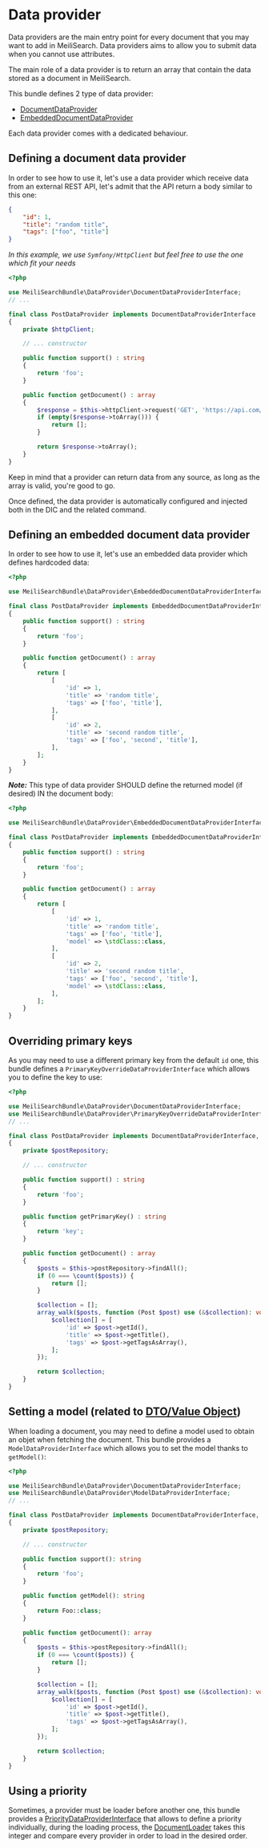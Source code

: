 # Data provider

Data providers are the main entry point for every document that you may want to add in MeiliSearch.
Data providers aims to allow you to submit data when you cannot use attributes.

The main role of a data provider is to return an array that contain the data stored as a document in MeiliSearch.

This bundle defines 2 type of data provider:

- [DocumentDataProvider](../src/DataProvider/DocumentDataProviderInterface.php)
- [EmbeddedDocumentDataProvider](../src/DataProvider/EmbeddedDocumentDataProviderInterface.php)

Each data provider comes with a dedicated behaviour.

## Defining a document data provider

In order to see how to use it, let's use a data provider which receive data from an external REST API,
let's admit that the API return a body similar to this one:

```json
{
    "id": 1,
    "title": "random title",
    "tags": ["foo", "title"]
}
```

_In this example, we use `Symfony/HttpClient` but feel free to use the one which fit your needs_

```php
<?php

use MeiliSearchBundle\DataProvider\DocumentDataProviderInterface;
// ...

final class PostDataProvider implements DocumentDataProviderInterface
{
    private $httpClient;

    // ... constructor

    public function support() : string
    {
        return 'foo';
    }

    public function getDocument() : array
    {
        $response = $this->httpClient->request('GET', 'https://api.com/posts');
        if (empty($response->toArray())) {
            return [];
        }

        return $response->toArray();
    }
}
``` 

Keep in mind that a provider can return data from any source, as long as the array is valid, you're good to go.

Once defined, the data provider is automatically configured and injected both in the DIC and the related command.

## Defining an embedded document data provider

In order to see how to use it, let's use an embedded data provider which defines hardcoded data:

```php
<?php

use MeiliSearchBundle\DataProvider\EmbeddedDocumentDataProviderInterface;

final class PostDataProvider implements EmbeddedDocumentDataProviderInterface
{
    public function support() : string
    {
        return 'foo';
    }

    public function getDocument() : array
    {
        return [
            [
                'id' => 1,
                'title' => 'random title',
                'tags' => ['foo', 'title'],
            ],
            [
                'id' => 2,
                'title' => 'second random title',
                'tags' => ['foo', 'second', 'title'],
            ],
        ];
    }
}
``` 

**_Note:_** This type of data provider SHOULD define the returned model (if desired) IN the document body:


```php
<?php

use MeiliSearchBundle\DataProvider\EmbeddedDocumentDataProviderInterface;

final class PostDataProvider implements EmbeddedDocumentDataProviderInterface
{
    public function support() : string
    {
        return 'foo';
    }

    public function getDocument() : array
    {
        return [
            [
                'id' => 1,
                'title' => 'random title',
                'tags' => ['foo', 'title'],
                'model' => \stdClass::class,
            ],
            [
                'id' => 2,
                'title' => 'second random title',
                'tags' => ['foo', 'second', 'title'],
                'model' => \stdClass::class,
            ],
        ];
    }
}
``` 

## Overriding primary keys

As you may need to use a different primary key from the default `id` one, this bundle defines a `PrimaryKeyOverrideDataProviderInterface`
which allows you to define the key to use: 

```php
<?php

use MeiliSearchBundle\DataProvider\DocumentDataProviderInterface;
use MeiliSearchBundle\DataProvider\PrimaryKeyOverrideDataProviderInterface;
// ...

final class PostDataProvider implements DocumentDataProviderInterface, PrimaryKeyOverrideDataProviderInterface
{
    private $postRepository;

    // ... constructor

    public function support() : string
    {
        return 'foo';
    }

    public function getPrimaryKey() : string
    {
        return 'key';
    }

    public function getDocument() : array
    {
        $posts = $this->postRepository->findAll();
        if (0 === \count($posts)) {
            return [];
        }

        $collection = [];
        array_walk($posts, function (Post $post) use (&$collection): void {
            $collection[] = [
                'id' => $post->getId(),
                'title' => $post->getTitle(),
                'tags' => $post->getTagsAsArray(),
            ];
        });

        return $collection;
    }
}
```

## Setting a model (related to [DTO/Value Object](dto.md))

When loading a document, you may need to define a model used to obtain an objet when fetching the document.
This bundle provides a `ModelDataProviderInterface` which allows you to set the model thanks to `getModel()`: 

```php
<?php

use MeiliSearchBundle\DataProvider\DocumentDataProviderInterface;
use MeiliSearchBundle\DataProvider\ModelDataProviderInterface;
// ...

final class PostDataProvider implements DocumentDataProviderInterface, ModelDataProviderInterface
{
    private $postRepository;

    // ... constructor

    public function support(): string
    {
        return 'foo';
    }

    public function getModel(): string
    {
        return Foo::class;
    }

    public function getDocument(): array
    {
        $posts = $this->postRepository->findAll();
        if (0 === \count($posts)) {
            return [];
        }

        $collection = [];
        array_walk($posts, function (Post $post) use (&$collection): void {
            $collection[] = [
                'id' => $post->getId(),
                'title' => $post->getTitle(),
                'tags' => $post->getTagsAsArray(),
            ];
        });

        return $collection;
    }
}
```

## Using a priority

Sometimes, a provider must be loader before another one, 
this bundle provides a [PriorityDataProviderInterface](../src/DataProvider/PriorityDataProviderInterface.php)
that allows to define a priority individually, during the loading process, 
the [DocumentLoader](../src/Document/DocumentLoader.php) takes this integer and compare every provider in order to load in the desired order.
